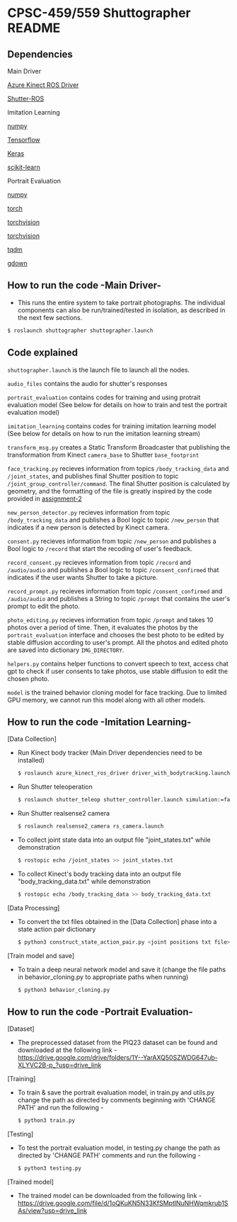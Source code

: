 # CPSC-459/559 Shuttographer README

## Dependencies
Main Driver

[Azure Kinect ROS Driver](https://github.com/microsoft/Azure_Kinect_ROS_Driver/tree/melodic)

[Shutter-ROS](https://gitlab.com/interactive-machines/shutter/shutter-ros)

Imitation Learning

[numpy](https://numpy.org/)

[Tensorflow](https://github.com/tensorflow/tensorflow)

[Keras](https://github.com/keras-team/keras)

[scikit-learn](https://github.com/scikit-learn/scikit-learn)

Portrait Evaluation

[numpy](https://numpy.org/)

[torch](https://pytorch.org/docs/stable/torch.html)

[torchvision](https://pytorch.org/vision/stable/index.html)

[torchvision](https://pandas.pydata.org/)

[tqdm](https://github.com/tqdm/tqdm)

[gdown](https://github.com/wkentaro/gdown)

## How to run the code -Main Driver-
- This runs the entire system to take portrait photographs. The individual components can also be run/trained/tested in isolation, as described in the next few sections.

```bash
$ roslaunch shuttographer shuttographer.launch
```

## Code explained

`shuttographer.launch` is the launch file to launch all the nodes. 

`audio_files` contains the audio for shutter's responses

`portrait_evaluation` contains codes for training and using protrait evaluation model (See below for details on how to train and test the portrait evaluation model)

`imitation_learning` contains codes for training imitation learning model (See below for details on how to run the imitation learning stream)

`transform_msg.py` creates a Static Transform Broadcaster that publishing the transformation from Kinect `camera_base` to Shutter `base_footprint`

`face_tracking.py` recieves information from topics `/body_tracking_data` and `/joint_states`, and publishes final Shutter position to topic `/joint_group_controller/command`. The final Shutter position is calculated by geometry, and the formatting of the file is greatly inspired by the code provided in [assignment-2](https://github.com/Yale-BIM/f23-assignments/blob/master/assignment-2/shutter_behavior_cloning/src/expert_opt.py)

`new_person_detector.py` recieves information from topic `/body_tracking_data` and publishes a Bool logic to topic `/new_person` that indicates if a new person is detected by Kinect camera.

`consent.py` recieves information from topic `/new_person` and publishes a Bool logic to `/record` that start the recoding of user's feedback.

`record_consent.py` recieves information from topic `/record` and `/audio/audio` and publishes a Bool logic to topic `/consent_confirmed` that indicates if the user wants Shutter to take a picture.

`record_prompt.py` recieves information from topic `/consent_confirmed` and `/audio/audio` and publishes a String to topic `/prompt` that contains the user's prompt to edit the photo.

`photo_editing.py` recieves information from topic `/prompt` and takes 10 photos over a period of time. Then, it evaluates the photos by the `portrait_evaluation` interface and chooses the best photo to be edited by stable diffusion according to user's prompt. All the photos and edited photo are saved into dictionary `IMG_DIRECTORY`.

`helpers.py` contains helper functions to convert speech to text, access chat gpt to check if user consents to take photos, use stable diffusion to edit the chosen photo.

`model` is the trained behavior cloning model for face tracking. Due to limited GPU memory, we cannot run this model along with all other models.
 
## How to run the code -Imitation Learning-

[Data Collection]

- Run Kinect body tracker (Main Driver dependencies need to be installed)
     ```bash
    $ roslaunch azure_kinect_ros_driver driver_with_bodytracking.launch
    ```

- Run Shutter teleoperation
     ```bash
    $ roslaunch shutter_teleop shutter_controller.launch simulation:=false
    ```

- Run Shutter realsense2 camera
     ```bash
    $ roslaunch realsense2_camera rs_camera.launch
    ```

- To collect joint state data into an output file "joint_states.txt" while demonstration

    ```bash
    $ rostopic echo /joint_states >> joint_states.txt
    ```

- To collect Kinect's body tracking data into an output file "body_tracking_data.txt" while demonstration

    ```bash
    $ rostopic echo /body_tracking_data >> body_tracking_data.txt
    ```

[Data Processing]
- To convert the txt files obtained in the [Data Collection] phase into a state action pair dictionary
    ```bash
    $ python3 construct_state_action_pair.py <joint positions txt file> <body tracking txt file> <output json file>
    ```

[Train model and save]
- To train a deep neural network model and save it (change the file paths in behavior_cloning.py to appropriate paths when running)

    ```bash
    $ python3 behavior_cloning.py
    ```
## How to run the code -Portrait Evaluation-

[Dataset]
- The preprocessed dataset from the PIQ23 dataset can be found and downloaded at the following link - 
https://drive.google.com/drive/folders/1Y--YarAXQ50SZWDG647ub-XLYVC2B-p_?usp=drive_link

[Training]
- To train & save the portrait evaluation model, in train.py and utils.py change the path as directed by comments beginning with 'CHANGE PATH' and run the following -
 
    ```bash
    $ python3 train.py
    ```
[Testing]
- To test the portrait evaluation model, in testing.py change the path as directed by 'CHANGE PATH' comments and run the following -

    ```bash
    $ python3 testing.py
    ```
[Trained model]
- The trained model can be downloaded from the following link -
https://drive.google.com/file/d/1oQKuKN5N33KfSMptlNuNHWqmkrub1SAs/view?usp=drive_link
